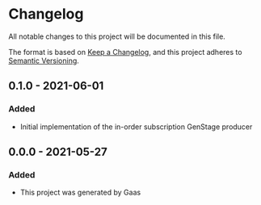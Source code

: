 # Changelog

All notable changes to this project will be documented in this file.

The format is based on [Keep a
Changelog](https://keepachangelog.com/en/1.0.0/), and this project adheres to
[Semantic Versioning](https://semver.org/spec/v2.0.0.html).

## 0.1.0 - 2021-06-01

### Added

- Initial implementation of the in-order subscription GenStage producer

## 0.0.0 - 2021-05-27

### Added

- This project was generated by Gaas
